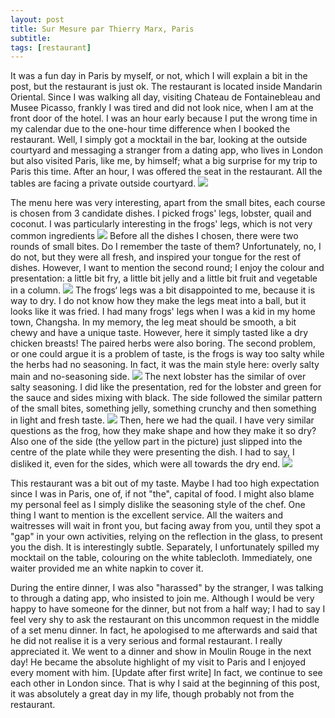 ```yaml
---
layout: post
title: Sur Mesure par Thierry Marx, Paris
subtitle: 
tags: [restaurant]
---
```


It was a fun day in Paris by myself, or not, which I will explain a bit in the post, but the restaurant is just ok.
The restaurant is located inside Mandarin Oriental.
Since I was walking all day, visiting Chateau de Fontainebleau and Musee Picasso, frankly I was tired and did not look nice, when I am at the front door of the hotel.
I was an hour early because I put the wrong time in my calendar due to the one-hour time difference when I booked the restaurant.
Well, I simply got a mocktail in the bar, looking at the outside courtyard and messaging a stranger from a dating app, who lives in London but also visited Paris, like me, by himself; 
what a big surprise for my trip to Paris this time.
After an hour, I was offered the seat in the restaurant.
All the tables are facing a private outside courtyard.
<img src="{{ 'img/Sur-Mesure-Thierry-Marx-table.jpg' | relative_url }}" />

The menu here was very interesting, apart from the small bites, each course is chosen from 3 candidate dishes.
I picked frogs' legs, lobster, quail and coconut.
I was particularly interesting in the frogs' legs, which is not very common ingredients
<img src="{{ 'img/Sur-Mesure-Thierry-Marx-menu.jpg' | relative_url }}" />
Before all the dishes I chosen, there were two rounds of small bites.
Do I remember the taste of them? Unfortunately, no, I do not, but they were all fresh, and inspired your tongue for the rest of dishes.
However, I want to mention the second round; I enjoy the colour and presentation: a little bit fry, a little bit jelly and a little bit fruit and vegetable in a column.
<img src="{{ 'img/Sur-Mesure-Thierry-Marx-bite.jpg' | relative_url }}" />
The frogs‘ legs was a bit disappointed to me, because it is way to dry.
I do not know how they make the legs meat into a ball, but it looks like it was fried.
I had many frogs' legs when I was a kid in my home town, Changsha.
In my memory, the leg meat should be smooth, a bit chewy and have a unique taste.
However, here it simply tasted like a dry chicken breasts!
The paired herbs were also boring.
The second problem, or one could argue it is a problem of taste, is the frogs is way too salty while the herbs had no seasoning. 
In fact, it was the main style here: overly salty main and no-seasoning side.
<img src="{{ 'img/Sur-Mesure-Thierry-Marx-frog.jpg' | relative_url }}" />
The next lobster has the similar of over salty seasoning.
I did like the presentation, red for the lobster and green for the sauce and sides mixing with black.
The side followed the similar pattern of the small bites, something jelly, something crunchy and then something in light and fresh taste.
<img src="{{ 'img/Sur-Mesure-Thierry-Marx-lobster.jpg' | relative_url }}" />
Then, here we had the quail.
I have very similar questions as the frog, how they make shape and how they make it so dry?
Also one of the side (the yellow part in the picture) just slipped into the centre of the plate while they were presenting the dish.
I had to say, I disliked it, even for the sides, which were all towards the dry end.
<img src="{{ 'img/Sur-Mesure-Thierry-Marx-quail.jpg' | relative_url }}" />

This restaurant was a bit out of my taste.
Maybe I had too high expectation since I was in Paris, one of, if not "the", capital of food.
I might also blame my personal feel as I simply dislike the seasoning style of the chef.
One thing I want to mention is the excellent service.
All the waiters and waitresses will wait in front you, but facing away from you, until they spot a "gap" in your own activities, relying on the reflection in the glass, to present you the dish.
It is interestingly subtle.
Separately, I unfortunately spilled my mocktail on the table, colouring on the white tablecloth.
Immediately, one waiter provided me an white napkin to cover it.

During the entire dinner, I was also "harassed" by the stranger, I was talking to through a dating app, who insisted to join me.
Although I would be very happy to have someone for the dinner, but not from a half way; I had to say I feel very shy to ask the restaurant on this uncommon request in the middle of a set menu dinner.
In fact, he apologised to me afterwards and said that he did not realise it is a very serious and formal restaurant.
I really appreciated it.
We went to a dinner and show in Moulin Rouge in the next day!
He became the absolute highlight of my visit to Paris and I enjoyed every moment with him.
[Update after first write] In fact, we continue to see each other in London since.
That is why I said at the beginning of this post, it was absolutely a great day in my life, though probably not from the restaurant.
